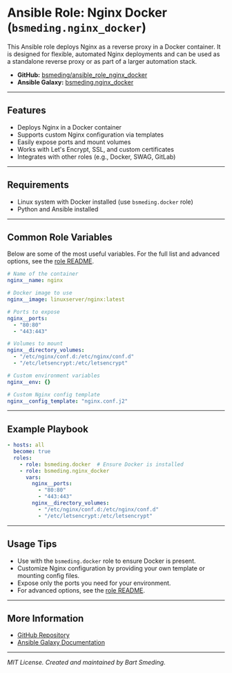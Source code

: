 # Ansible Role: Nginx Docker (`bsmeding.nginx_docker`)

This Ansible role deploys Nginx as a reverse proxy in a Docker container. It is designed for flexible, automated Nginx deployments and can be used as a standalone reverse proxy or as part of a larger automation stack.

- **GitHub:** [bsmeding/ansible_role_nginx_docker](https://github.com/bsmeding/ansible_role_nginx_docker)
- **Ansible Galaxy:** [bsmeding.nginx_docker](https://galaxy.ansible.com/bsmeding/nginx_docker)

---

## Features
- Deploys Nginx in a Docker container
- Supports custom Nginx configuration via templates
- Easily expose ports and mount volumes
- Works with Let's Encrypt, SSL, and custom certificates
- Integrates with other roles (e.g., Docker, SWAG, GitLab)

---

## Requirements
- Linux system with Docker installed (use `bsmeding.docker` role)
- Python and Ansible installed

---

## Common Role Variables
Below are some of the most useful variables. For the full list and advanced options, see the [role README](https://github.com/bsmeding/ansible_role_nginx_docker#role-variables).

```yaml
# Name of the container
nginx__name: nginx

# Docker image to use
nginx__image: linuxserver/nginx:latest

# Ports to expose
nginx__ports:
  - "80:80"
  - "443:443"

# Volumes to mount
nginx__directory_volumes:
  - "/etc/nginx/conf.d:/etc/nginx/conf.d"
  - "/etc/letsencrypt:/etc/letsencrypt"

# Custom environment variables
nginx__env: {}

# Custom Nginx config template
nginx__config_template: "nginx.conf.j2"
```

---

## Example Playbook
```yaml
- hosts: all
  become: true
  roles:
    - role: bsmeding.docker  # Ensure Docker is installed
    - role: bsmeding.nginx_docker
      vars:
        nginx__ports:
          - "80:80"
          - "443:443"
        nginx__directory_volumes:
          - "/etc/nginx/conf.d:/etc/nginx/conf.d"
          - "/etc/letsencrypt:/etc/letsencrypt"
```

---

## Usage Tips
- Use with the `bsmeding.docker` role to ensure Docker is present.
- Customize Nginx configuration by providing your own template or mounting config files.
- Expose only the ports you need for your environment.
- For advanced options, see the [role README](https://github.com/bsmeding/ansible_role_nginx_docker#role-variables).

---

## More Information
- [GitHub Repository](https://github.com/bsmeding/ansible_role_nginx_docker)
- [Ansible Galaxy Documentation](https://galaxy.ansible.com/bsmeding/nginx_docker)

---

*MIT License. Created and maintained by Bart Smeding.*
